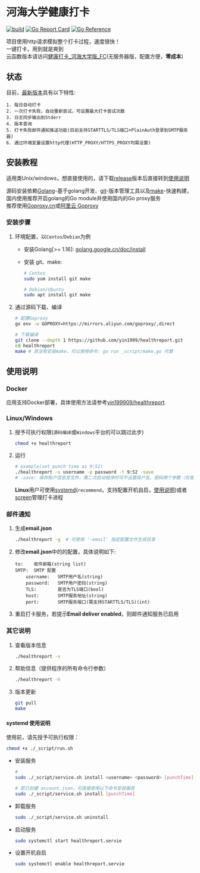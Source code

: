 # 河海大学健康打卡

[![build](https://github.com/yin1999/healthreport/actions/workflows/Build.yml/badge.svg)](https://github.com/yin1999/healthreport/actions/workflows/Build.yml) [![Go Report Card](https://goreportcard.com/badge/github.com/yin1999/healthreport)](https://goreportcard.com/report/github.com/yin1999/healthreport) [![Go Reference](https://pkg.go.dev/badge/github.com/yin1999/healthreport.svg)](https://pkg.go.dev/github.com/yin1999/healthreport)

项目使用http请求模拟整个打卡过程，速度很快！  
一键打卡，用到就是爽到  
云函数版本请访问[健康打卡_河海大学版_FC](https://github.com/yin1999/healthreport_fc)(无服务器版，配置方便，**零成本**)

## 状态

目前，[最新版本](https://github.com/yin1999/healthreport/releases/latest)具有以下特性:

	1. 每日自动打卡
	2. 一次打卡失败，自动重新尝试，可设置最大打卡尝试次数
	3. 日志同步输出到Stderr
	4. 版本查询
	5. 打卡失败邮件通知推送功能(目前支持STARTTLS/TLS端口+PlainAuth登录到SMTP服务器)
	6. 通过环境变量设置http代理(HTTP_PROXY/HTTPS_PROXY均需设置)

## 安装教程

适用类Unix/windows，想直接使用的，请下载[release](https://github.com/yin1999/healthreport/releases/latest)版本后直接转到[使用说明](#使用说明) 

源码安装依赖[Golang](https://golang.google.cn/)-基于golang开发、[git](https://git-scm.com/)-版本管理工具以及[make](https://www.gnu.org/software/make/)-快速构建，国内使用推荐开启golang的Go module并使用国内的Go proxy服务  
推荐使用[Goproxy.cn](https://goproxy.cn/)或[阿里云 Goproxy](https://developer.aliyun.com/mirror/goproxy)

### 安装步骤

1. 环境配置，以`Centos`/`Debian`为例

	- 安装Golang[>= 1.16]: [golang.google.cn/doc/install](https://golang.google.cn/doc/install)

	- 安装 git、make:

	   ```bash
	   # Centos
	   sudo yum install git make

	   # Debian/Ubuntu
	   sudo apt install git make
	   ```

2. 通过源码下载、编译

	```bash
	# 配置Goproxy
	go env -w GOPROXY=https://mirrors.aliyun.com/goproxy/,direct  

	# 下载编译
	git clone --depth 1 https://github.com/yin1999/healthreport.git
	cd healthreport
	make # 若没有安装make，可以使用命令: go run _script/make.go 代替
	```

## 使用说明

### Docker

应用支持Docker部署，具体使用方法请参考[yin199909/healthreport](https://hub.docker.com/r/yin199909/healthreport)

### Linux/Windows

1. 授予可执行权限(`源码编译`或`Windows`平台的可以跳过此步)

	```bash
	chmod +x healthreport
	```

2. 运行

	```bash
	# example(set punch time as 9:52)
	./healthreport -u username -p password -t 9:52 -save
	# -save: 保存账户信息至文件，第二次启动程序时可不设置用户名、密码两个参数（仅使用: ./healthreport -t 9:52）
	```

	**Linux**用户可使用[systemd](https://systemd.io/)(`recommend`，支持配置开机自启，[使用说明](#systemd-使用说明))或者[screen](https://www.gnu.org/software/screen/)管理打卡进程

### 邮件通知

1. 生成**email.json**

	```bash
	./healthreport -g  # 可使用 '-email' 指定配置文件生成目录
	```

2. 修改**email.json**中的的配置，具体说明如下:

	```properties
	to:    收件邮箱(string list)
	SMTP:  SMTP 配置
	    username:   SMTP用户名(string)
	    password:   SMTP用户密码(string)
	    TLS:        是否为TLS端口(bool)
	    host:       SMTP服务地址(string)
	    port:       SMTP服务端口(需支持STARTTLS/TLS)(int)
	```

3. 重启打卡服务，若提示**Email deliver enabled**，则邮件通知服务已启用

### 其它说明

1. 查看版本信息

	```bash
	./healthreport -v
	```

2. 帮助信息（提供程序的所有命令行参数）

	```bash
	./healthreport -h
	```

4. 版本更新

	```bash
	git pull
	make
	```

#### systemd 使用说明

使用前，请先授予可执行权限：

```bash
chmod +x ./_script/run.sh
```

- 安装服务

	```bash
	# 
	sudo ./_script/service.sh install <username> <password> [punchTime]

	# 若已创建 account.json，可直接使用以下命令安装服务
	sudo ./_script/service.sh install [punchTime]
	```

- 卸载服务

	```bash
	sudo ./_script/service.sh uninstall
	```

- 启动服务

	```bash
	sudo systemctl start healthreport.servie
	```

- 设置开机自启

	```bash
	sudo systemctl enable healthreport.servie
	```
